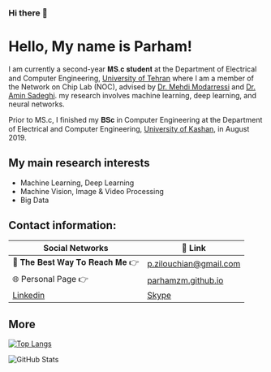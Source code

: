 

<!--
**parhamzm/parhamzm** is a ✨ _special_ ✨ repository because its `README.md` (this file) appears on your GitHub profile.

Here are some ideas to get you started:

- 🔭 I’m currently working on ...
- 🌱 I’m currently learning ...
- 👯 I’m looking to collaborate on ...
- 🤔 I’m looking for help with ...
- 💬 Ask me about ...
- 📫 How to reach me: ...
- 😄 Pronouns: ...
- ⚡ Fun fact: ...
-->

### Hi there 👋
# Hello, My name is Parham!

I am currently a second-year 𝐌𝐒.𝐜 𝐬𝐭𝐮𝐝𝐞𝐧𝐭 at the Department of Electrical and Computer Engineering, [University of Tehran](https://ut.ac.ir/en) where I am a member of the Network on Chip Lab (NOC), advised by [Dr. Mehdi Modarressi](https://scholar.google.com/citations?user=z7UNzUoAAAAJ&hl=en) and [Dr. Amin Sadeghi](https://scholar.google.com/citations?user=Viogmi8AAAAJ&hl=en). my research involves machine learning, deep learning, and neural networks.

Prior to MS.c, I finished my 𝐁𝐒𝐜 in Computer Engineering at the Department of Electrical and Computer Engineering, [University of Kashan](https://kashanu.ac.ir/en), in August 2019. 

<!--
I tried to use my bachelor's to build a solid bedrock for my future research. So in addition to taking many optional graduate-level courses on math and computer science. I spent a year as a Research Assistant at the Computer Networks Laboratory at the Bu-Ali Sina University where I completed my thesis on Evaluating and Improving the LoRa Protocol performance.

-->


## My main research interests
- Machine Learning, Deep Learning
- Machine Vision, Image & Video Processing
- Big Data


<!-- icons without padding -->

[1.2]: http://i.imgur.com/wWzX9uB.png (twitter icon without padding)
[2.2]: http://i.imgur.com/fep1WsG.png (facebook icon without padding)
[3.2]: http://i.imgur.com/VlgBKQ9.png (google plus icon without padding)
[4.2]: http://i.imgur.com/jDRp47c.png (tumblr icon without padding)
[5.2]: http://i.imgur.com/Vvy3Kru.png (dribbble icon without padding)
[6.2]: http://i.imgur.com/9I6NRUm.png (github icon without padding)


## Contact information:

| Social Networks  | 🔗 Link          |
|-----------|--------------------|
| 📧 𝐓𝐡𝐞 𝐁𝐞𝐬𝐭 𝐖𝐚𝐲 𝐓𝐨 𝐑𝐞𝐚𝐜𝐡 𝐌𝐞 👉 | p.zilouchian@gmail.com |
| 🌐 Personal Page 👉 | [parhamzm.github.io](https://parhamzm.github.io/) |
| [Linkedin](https://www.linkedin.com/in/parhamzm/)  | [Skype](https://join.skype.com/invite/bOQdnE82TBug)  |


## More

[![Top Langs](https://github-readme-stats.vercel.app/api/top-langs/?username=parhamzm&layout=compact)](https://github.com/anuraghazra/github-readme-stats)

<p><img src="https://github-readme-stats.vercel.app/api?username=parhamzm&amp;show_icons=true" alt="GitHub Stats"></p>


<!--
**alikarimi120/alikarimi120** is a ✨ _special_ ✨ repository because its `README.md` (this file) appears on your GitHub profile.
-->
